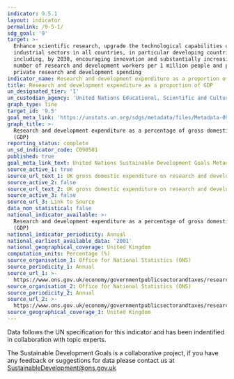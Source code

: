 ```yaml
---
indicator: 9.5.1
layout: indicator
permalink: /9-5-1/
sdg_goal: '9'
target: >-
  Enhance scientific research, upgrade the technological capabilities of
  industrial sectors in all countries, in particular developing countries,
  including, by 2030, encouraging innovation and substantially increasing the
  number of research and development workers per 1 million people and public and
  private research and development spending
indicator_name: Research and development expenditure as a proportion of GDP
title: Research and development expenditure as a proportion of GDP
un_designated_tier: '1'
un_custodian_agency: 'United Nations Educational, Scientific and Cultural Organization (UNESCO)'
graph_type: line
target_id: '9.5'
goal_meta_link: 'https://unstats.un.org/sdgs/metadata/files/Metadata-09-05-01.pdf'
graph_title: >-
  Research and development expenditure as a percentage of gross domestic product
  (GDP)
reporting_status: complete
un_sd_indicator_code: C090501
published: true
goal_meta_link_text: United Nations Sustainable Development Goals Metadata (pdf 381kB)
source_active_1: true
source_url_text_1: UK gross domestic expenditure on research and development dataset
source_active_2: false
source_url_text_2: UK gross domestic expenditure on research and development regional dataset
source_active_3: false
source_url_3: Link to Source
data_non_statistical: false
national_indicator_available: >-
  Research and development expenditure as a percentage of gross domestic product
  (GDP)
national_indicator_periodicity: Annual
national_earliest_available_data: '2001'
national_geographical_coverage: United Kingdom
computation_units: Percentage (%)
source_organisation_1: Office for National Statistics (ONS)
source_periodicity_1: Annual
source_url_1: >-
  https://www.ons.gov.uk/economy/governmentpublicsectorandtaxes/researchanddevelopmentexpenditure/datasets/ukgrossdomesticexpenditureonresearchanddevelopment
source_organisation_2: Office for National Statistics (ONS)
source_periodicity_2: Annual
source_url_2: >-
  https://www.ons.gov.uk/economy/governmentpublicsectorandtaxes/researchanddevelopmentexpenditure/datasets/ukgrossdomesticexpenditureonresearchanddevelopmentregionaltables
source_geographical_coverage_1: United Kingdom
---
```

Data follows the UN specification for this indicator and has been indentified in collaboration with topic experts.

The Sustainable Development Goals is a collaborative project, if you have any feedback or suggestions for data please contact us at <SustainableDevelopment@ons.gov.uk>
